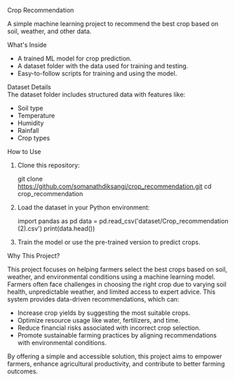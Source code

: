 Crop Recommendation  

A simple machine learning project to recommend the best crop based on soil, weather, and other data.  

What's Inside  
- A trained ML model for crop prediction.  
- A dataset folder with the data used for training and testing.  
- Easy-to-follow scripts for training and using the model.  

Dataset Details  
The dataset folder includes structured data with features like:  
- Soil type  
- Temperature  
- Humidity  
- Rainfall  
- Crop types  

How to Use  
1. Clone this repository:  
   
   git clone https://github.com/somanathdiksangi/crop_recommendation.git
   cd crop_recommendation
  
2. Load the dataset in your Python environment:  

   import pandas as pd
   data = pd.read_csv('dataset/Crop_recommendation (2).csv')
   print(data.head())
   
3. Train the model or use the pre-trained version to predict crops.  

Why This Project?

This project focuses on helping farmers select the best crops based on soil, weather, and environmental conditions using a machine learning model. 
Farmers often face challenges in choosing the right crop due to varying soil health, unpredictable weather, and limited access to expert advice. 
This system provides data-driven recommendations, which can:  

- Increase crop yields by suggesting the most suitable crops.  
- Optimize resource usage like water, fertilizers, and time.  
- Reduce financial risks associated with incorrect crop selection.  
- Promote sustainable farming practices by aligning recommendations with environmental conditions.  

By offering a simple and accessible solution, this project aims to empower farmers, enhance agricultural productivity, and contribute to better farming outcomes.  



